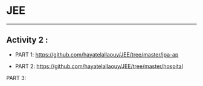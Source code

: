 # JEE
------------------------------------------
Activity 2 :
-----------------------------------------------

+ PART 1:
   https://github.com/hayatelallaouy/JEE/tree/master/jpa-ap
   

+ PART 2:
https://github.com/hayatelallaouy/JEE/tree/master/hospital

PART 3:
